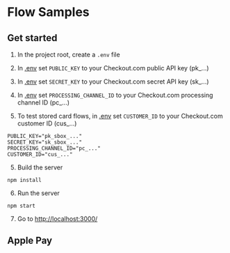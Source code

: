 # Flow Samples

## Get started

1. In the project root, create a `.env` file

2. In [.env](.env) set `PUBLIC_KEY` to your Checkout.com public API key (pk_...)

3. In [.env](.env) set `SECRET_KEY` to your Checkout.com secret API key (sk_...)

4. In [.env](.env) set `PROCESSING_CHANNEL_ID` to your Checkout.com processing channel ID (pc_...)

5. To test stored card flows, in [.env](.env) set `CUSTOMER_ID` to your Checkout.com customer ID (cus_...)

```
PUBLIC_KEY="pk_sbox_..."
SECRET_KEY="sk_sbox_..."
PROCESSING_CHANNEL_ID="pc_..."
CUSTOMER_ID="cus_..."
```

5. Build the server

```
npm install
```

6. Run the server

```
npm start
```

7. Go to [http://localhost:3000/](http://localhost:3000/)

## Apple Pay


